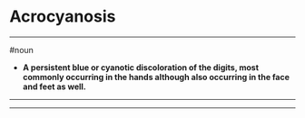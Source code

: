 # Acrocyanosis
---
#noun
- **A persistent blue or cyanotic discoloration of the digits, most commonly occurring in the hands although also occurring in the face and feet as well.**
---
---
